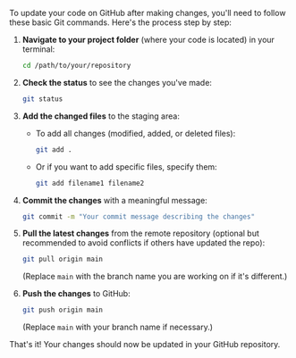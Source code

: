 To update your code on GitHub after making changes, you'll need to follow these basic Git commands. Here's the process step by step:

1. **Navigate to your project folder** (where your code is located) in your terminal:
   ```bash
   cd /path/to/your/repository
   ```

2. **Check the status** to see the changes you've made:
   ```bash
   git status
   ```

3. **Add the changed files** to the staging area:
   - To add all changes (modified, added, or deleted files):
     ```bash
     git add .
     ```
   - Or if you want to add specific files, specify them:
     ```bash
     git add filename1 filename2
     ```

4. **Commit the changes** with a meaningful message:
   ```bash
   git commit -m "Your commit message describing the changes"
   ```

5. **Pull the latest changes** from the remote repository (optional but recommended to avoid conflicts if others have updated the repo):
   ```bash
   git pull origin main
   ```
   (Replace `main` with the branch name you are working on if it's different.)

6. **Push the changes** to GitHub:
   ```bash
   git push origin main
   ```
   (Replace `main` with your branch name if necessary.)

That's it! Your changes should now be updated in your GitHub repository.
